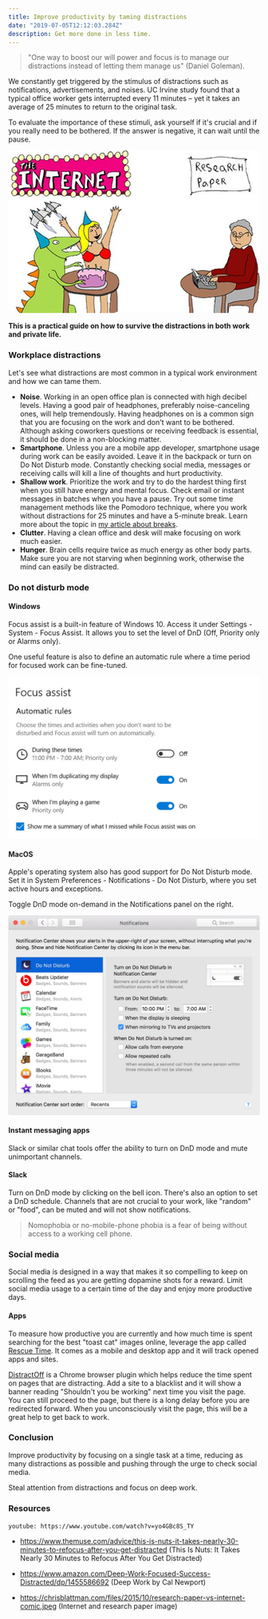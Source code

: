 ```yaml
---
title: Improve productivity by taming distractions
date: "2019-07-05T12:12:03.284Z"
description: Get more done in less time.
---
```


> "One way to boost our will power and focus is to manage our distractions instead of letting them manage us" (Daniel Goleman).

We constantly get triggered by the stimulus of distractions such as notifications, advertisements, and noises. UC Irvine study found that a typical office worker gets interrupted every 11 minutes – yet it takes an average of 25 minutes to return to the original task.

To evaluate the importance of these stimuli, ask yourself if it's crucial and if you really need to be bothered. If the answer is negative, it can wait until the pause.

![Research paper vs internet](./research-paper-vs-internet-comic.jpg)

**This is a practical guide on how to survive the distractions in both work and private life.**

### Workplace distractions

Let's see what distractions are most common in a typical work environment and how we can tame them.

- **Noise**. Working in an open office plan is connected with high decibel levels. Having a good pair of headphones, preferably noise-canceling ones, will help tremendously. Having headphones on is a common sign that you are focusing on the work and don't want to be bothered. Although asking coworkers questions or receiving feedback is essential, it should be done in a non-blocking matter.
- **Smartphone**. Unless you are a mobile app developer, smartphone usage during work can be easily avoided. Leave it in the backpack or turn on Do Not Disturb mode. Constantly checking social media, messages or receiving calls will kill a line of thoughts and hurt productivity.
- **Shallow work**. Prioritize the work and try to do the hardest thing first when you still have energy and mental focus. Check email or instant messages in batches when you have a pause. Try out some time management methods like the Pomodoro technique, where you work without distractions for 25 minutes and have a 5-minute break. Learn more about the topic in [my article about breaks](https://devhealth.io/breaks/).
- **Clutter**. Having a clean office and desk will make focusing on work much easier.
- **Hunger**. Brain cells require twice as much energy as other body parts. Make sure you are not starving when beginning work, otherwise the mind can easily be distracted.

### Do not disturb mode

#### Windows

Focus assist is a built-in feature of Windows 10. Access it under Settings - System - Focus Assist. It allows you to set the level of DnD (Off, Priority only or Alarms only).

One useful feature is also to define an automatic rule where a time period for focused work can be fine-tuned.

![Windows Focus Assist](./windows-focus-assist.png)

#### MacOS

Apple's operating system also has good support for Do Not Disturb mode. Set it in System Preferences - Notifications - Do Not Disturb, where you set active hours and exceptions.

Toggle DnD mode on-demand in the Notifications panel on the right.

![MacOS Do Not Disturb](./macos-do-not-disturb.jpg)

#### Instant messaging apps

Slack or similar chat tools offer the ability to turn on DnD mode and mute unimportant channels.

#### Slack

Turn on DnD mode by clicking on the bell icon. There's also an option to set a DnD schedule.
Channels that are not crucial to your work, like "random" or "food", can be muted and will not show notifications.

> Nomophobia or no-mobile-phone phobia is a fear of being without access to a working cell phone.

### Social media

Social media is designed in a way that makes it so compelling to keep on scrolling the feed as you are getting dopamine shots for a reward. Limit social media usage to a certain time of the day and enjoy more productive days.

#### Apps

To measure how productive you are currently and how much time is spent searching for the best "toast cat" images online, leverage the app called [Rescue Time](https://www.rescuetime.com/). It comes as a mobile and desktop app and it will track opened apps and sites.

[DistractOff](https://chrome.google.com/webstore/detail/distractoff/hdnjpdhnjfiipibogpkeemefnldahcnk) is a Chrome browser plugin which helps reduce the time spent on pages that are distracting. Add a site to a blacklist and it will show a banner reading "Shouldn't you be working" next time you visit the page. You can still proceed to the page, but there is a long delay before you are redirected forward. When you unconsciously visit the page, this will be a great help to get back to work.

### Conclusion

Improve productivity by focusing on a single task at a time, reducing as many distractions as possible and pushing through the urge to check social media.

Steal attention from distractions and focus on deep work.

### Resources

`youtube: https://www.youtube.com/watch?v=yo4GBc8S_TY`

- https://www.themuse.com/advice/this-is-nuts-it-takes-nearly-30-minutes-to-refocus-after-you-get-distracted (This Is Nuts: It Takes Nearly 30 Minutes to Refocus After You Get Distracted)

- https://www.amazon.com/Deep-Work-Focused-Success-Distracted/dp/1455586692 (Deep Work by Cal Newport)

- https://chrisblattman.com/files/2015/10/research-paper-vs-internet-comic.jpeg (Internet and research paper image)

